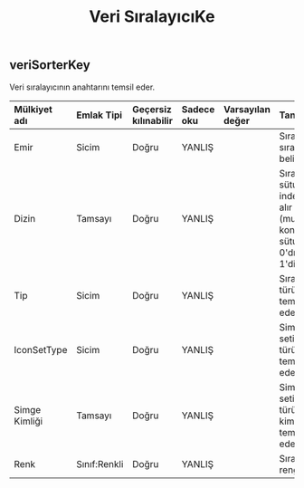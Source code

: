 ﻿---
title: Veri SıralayıcıKe
second_title: Aspose.Cells Cloud Documen
type: docs
url: /tr/specification/model/datasorterkey/
description: "Aspose.Cells Bulut modeli spesifikasyonu: DataSorterKey. Açma, oluşturma, düzenleme, bölme, birleştirme, karşılaştırma ve dönüştürme gibi özelliklerle Excel ve diğer elektronik tablo belgelerini zahmetsizce yönetin"
weight: 50
---
## **veriSorterKey**

 Veri sıralayıcının anahtarını temsil eder.

| Mülkiyet adı| Emlak Tipi| Geçersiz kılınabilir| Sadece oku| Varsayılan değer| Tanım|
|:- |:- |:- |:- |:- |:- |
| Emir| Sicim| Doğru| YANLIŞ|| Sıralama sırasını belirtir.|
| Dizin| Tamsayı| Doğru| YANLIŞ|| Sıralanmış sütun indeksini alır (mutlak konum, A sütunu 0'dır, B 1'dir, ...).|
| Tip| Sicim| Doğru| YANLIŞ|| Sıralama türünü temsil eder.|
| IconSetType| Sicim| Doğru| YANLIŞ|| Simge seti türünü temsil eder.|
| Simge Kimliği| Tamsayı| Doğru| YANLIŞ|| Simge seti türünün kimliğini temsil eder.|
| Renk| Sınıf:Renkli| Doğru| YANLIŞ|| Sıralanan rengi alır.|

